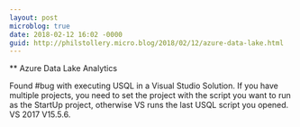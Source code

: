 ```yaml
---
layout: post
microblog: true
date: 2018-02-12 16:02 -0000
guid: http://philstollery.micro.blog/2018/02/12/azure-data-lake.html
---
```

** Azure Data Lake Analytics

Found #bug with executing USQL in a Visual Studio Solution. If you have multiple projects, you need to set the project with the script you want to run as the StartUp project, otherwise VS runs the last USQL script you opened. VS 2017 V15.5.6. 
